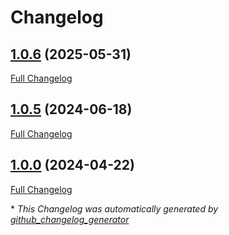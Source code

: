 # Changelog

## [1.0.6](https://github.com/GameFrameX/com.gameframex.unity.nomnomab.asset-tabs/tree/1.0.6) (2025-05-31)

[Full Changelog](https://github.com/GameFrameX/com.gameframex.unity.nomnomab.asset-tabs/compare/1.0.5...1.0.6)

## [1.0.5](https://github.com/GameFrameX/com.gameframex.unity.nomnomab.asset-tabs/tree/1.0.5) (2024-06-18)

[Full Changelog](https://github.com/GameFrameX/com.gameframex.unity.nomnomab.asset-tabs/compare/1.0.0...1.0.5)

## [1.0.0](https://github.com/GameFrameX/com.gameframex.unity.nomnomab.asset-tabs/tree/1.0.0) (2024-04-22)

[Full Changelog](https://github.com/GameFrameX/com.gameframex.unity.nomnomab.asset-tabs/compare/db1588d52092580c559ef26ed1cc0732d1f38c84...1.0.0)



\* *This Changelog was automatically generated by [github_changelog_generator](https://github.com/github-changelog-generator/github-changelog-generator)*
